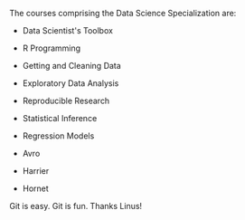 The courses comprising the Data Science Specialization are:

* Data Scientist's Toolbox
* R Programming
* Getting and Cleaning Data
* Exploratory Data Analysis
* Reproducible Research
* Statistical Inference
* Regression Models



























* Avro
* Harrier
* Hornet

Git is easy. Git is fun. Thanks Linus!
